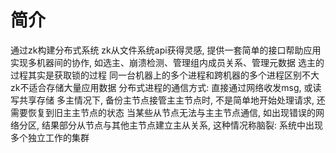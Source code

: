 # 简介
通过zk构建分布式系统
zk从文件系统api获得灵感, 提供一套简单的接口帮助应用实现多机器间的协作, 如选主、崩溃检测、管理组内成员关系、管理元数据
选主的过程其实是获取锁的过程
同一台机器上的多个进程和跨机器的多个进程区别不大
zk不适合存储大量应用数据
分布式进程的通信方式: 直接通过网络收发msg, 或读写共享存储
多主情况下, 备份主节点接管主主节点时, 不是简单地开始处理请求, 还需要恢复到旧主主节点的状态
当某些从节点无法与主主节点通信, 如出现错误的网络分区, 结果部分从节点与其他主节点建立主从关系, 这种情况称脑裂: 系统中出现多个独立工作的集群